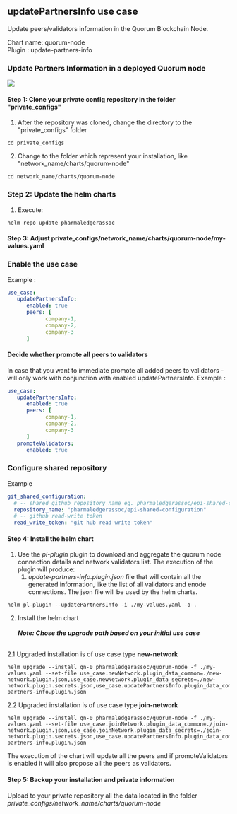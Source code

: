

## updatePartnersInfo use case

Update peers/validators information in the Quorum Blockchain Node. 

Chart name: quorum-node <br/>
Plugin : update-partners-info

### Update Partners Information in a deployed Quorum node

![](update-partners-info.jpg)

#### Step 1: Clone your private config repository in the folder "private_configs"


1. After the repository was cloned, change the directory to the "private_configs" folder
```shell
cd private_configs
```
2. Change to the folder which represent your installation, like "network_name/charts/quorum-node"
```shell
cd network_name/charts/quorum-node
```

### Step 2: Update the helm charts

1. Execute:
```shell
helm repo update pharmaledgerassoc
```

#### Step 3: Adjust private_configs/network_name/charts/quorum-node/my-values.yaml


### Enable the use case
Example :
```yaml
use_case:
   updatePartnersInfo:
      enabled: true
      peers: [
            company-1,
            company-2,
            company-3
      ]
```

#### Decide whether promote all peers to validators

In case that you want to immediate promote all added peers to validators - will only work with conjunction with enabled updatePartnersInfo.
Example :
```yaml
use_case:
   updatePartnersInfo:
      enabled: true
      peers: [
            company-1,
            company-2,
            company-3
      ]
   promoteValidators:
      enabled: true   
```


### Configure shared repository
Example
```yaml
git_shared_configuration:
  # -- shared github repository name eg. pharmaledgerassoc/epi-shared-configuration
  repository_name: "pharmaledgerassoc/epi-shared-configuration"
  # -- github read-write token
  read_write_token: "git hub read write token"
```


#### Step 4: Install the helm chart

1. Use the _pl-plugin_ plugin to download and aggregate the quorum node connection details and network validators list. 
   The execution of the plugin will produce:
   1. _update-partners-info.plugin.json_ file that will contain all the generated information, like the list of all validators and enode connections. The json file will be used by the helm charts.
   
```shell
helm pl-plugin --updatePartnersInfo -i ./my-values.yaml -o .
```

2. Install the helm chart 
<br/><br/>***Note: Chose the upgrade path based on your initial use case***<br/><br/>
   
2.1 Upgraded installation is of use case type **new-network**
  
```shell
helm upgrade --install qn-0 pharmaledgerassoc/quorum-node -f ./my-values.yaml --set-file use_case.newNetwork.plugin_data_common=./new-network.plugin.json,use_case.newNetwork.plugin_data_secrets=./new-network.plugin.secrets.json,use_case.updatePartnersInfo.plugin_data_common=./update-partners-info.plugin.json
```

2.2 Upgraded installation is of use case type **join-network**

```shell
helm upgrade --install qn-0 pharmaledgerassoc/quorum-node -f ./my-values.yaml --set-file use_case.joinNetwork.plugin_data_common=./join-network.plugin.json,use_case.joinNetwork.plugin_data_secrets=./join-network.plugin.secrets.json,use_case.updatePartnersInfo.plugin_data_common=./update-partners-info.plugin.json
```

The execution of the chart will update all the peers and if promoteValidators is enabled it will also propose all the peers as validators.

#### Step 5: Backup your installation and private information

Upload to your private repository all the data located in the folder _private_configs/network_name/charts/quorum-node_


